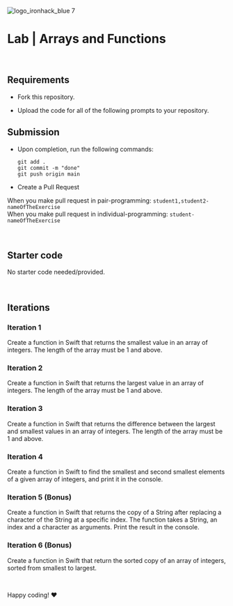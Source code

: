 
![logo_ironhack_blue 7](https://user-images.githubusercontent.com/23629340/40541063-a07a0a8a-601a-11e8-91b5-2f13e4e6b441.png)

# Lab | Arrays and Functions

<br>

<!-- ## Learning Outcomes

After completing this lab, you will be able to:

- *** -->

## Requirements

- Fork this repository.
<!-- - Add your instructor and the class graders to your repository and ensure that your repository is private. Public repositories will receive a zero on the assignment.
  - If you are unsure who your class graders are, ask your instructor or refer to the day 1 slide deck. -->
- Upload the code for all of the following prompts to your repository.

## Submission

- Upon completion, run the following commands:

  ```shell
  git add .
  git commit -m "done"
  git push origin main
  ```

- Create a Pull Request

When you make pull request in pair-programming: `student1,student2-nameOfTheExercise` <br>
When you make pull request in individual-programming: `student-nameOfTheExercise`

<br>

## Starter code

No starter code needed/provided.

<br>

## Iterations

### Iteration 1

Create a function in Swift that returns the smallest value in an array of integers. The length of the array must be 1 and above.

### Iteration 2

Create a function in Swift that returns the largest value in an array of integers. The length of the array must be 1 and above.

### Iteration 3

Create a function in Swift that returns the difference between the largest and smallest values in an array of integers. The length of the array must be 1 and above.

### Iteration 4

Create a function in Swift to find the smallest and second smallest elements of a given array of integers, and print it in the console.

### Iteration 5 (Bonus)

Create a function in Swift that returns the copy of a String after replacing a character of the String at a specific index. The function takes a String, an index and a character as arguments. Print the result in the console.

### Iteration 6 (Bonus)

Create a function in Swift that return the sorted copy of an array of integers, sorted from smallest to largest.

<br>

Happy coding! :heart:
